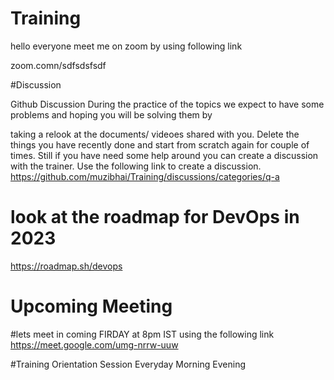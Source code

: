 # Training

hello everyone meet me on zoom by using following link

zoom.comn/sdfsdsfsdf

#Discussion

Github Discussion During the practice of the topics we expect to have some problems and hoping you will be solving them by

taking a relook at the documents/ videoes shared with you.
Delete the things you have recently done and start from scratch again for couple of times.
Still if you have need some help around you can create a discussion with the trainer.
Use the following link to create a discussion.
https://github.com/muzibhai/Training/discussions/categories/q-a


# look at the roadmap for DevOps in 2023

https://roadmap.sh/devops

# Upcoming Meeting
#lets meet in coming FIRDAY 
at 8pm IST using the following link
https://meet.google.com/umg-nrrw-uuw

#Training Orientation Session
Everyday 
Morning 
Evening 
